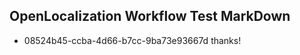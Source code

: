 ## OpenLocalization Workflow Test MarkDown
* 08524b45-ccba-4d66-b7cc-9ba73e93667d 
thanks!<!--HONumber=Mar16_HO4-->
